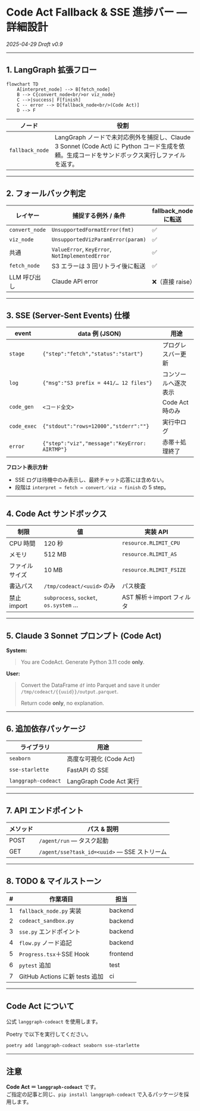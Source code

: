
# Code Act Fallback & SSE 進捗バー — 詳細設計  
*2025-04-29 Draft v0.9*

---

## 1. LangGraph 拡張フロー

```mermaid
flowchart TD
    A[interpret_node] --> B[fetch_node]
    B --> C{convert_node<br/>or viz_node}
    C -->|success| F[finish]
    C -- error --> D[fallback_node<br/>(Code Act)]
    D --> F
```

| ノード          | 役割 |
|------------------|--------------------------------------------------------------------------------------------------------------------------------|
| `fallback_node`  | LangGraph ノードで未対応例外を捕捉し、Claude 3 Sonnet (Code Act) に Python コード生成を依頼。生成コードをサンドボックス実行しファイルを返す。 |

---

## 2. フォールバック判定

| レイヤー         | 捕捉する例外 / 条件                                  | fallback_node に転送 |
|------------------|-------------------------------------------------------|------------------------|
| `convert_node`   | `UnsupportedFormatError(fmt)`                         | ✅                     |
| `viz_node`       | `UnsupportedVizParamError(param)`                    | ✅                     |
| 共通             | `ValueError`, `KeyError`, `NotImplementedError`      | ✅                     |
| `fetch_node`     | S3 エラーは 3 回リトライ後に転送                     | ✅                     |
| LLM 呼び出し     | Claude API error                                     | ❌（直接 raise）       |

---

## 3. SSE (Server-Sent Events) 仕様

| event     | data 例 (JSON)                                | 用途                     |
|-----------|------------------------------------------------|--------------------------|
| `stage`   | `{"step":"fetch","status":"start"}`            | プログレスバー更新       |
| `log`     | `{"msg":"S3 prefix = 441/… 12 files"}`         | コンソールへ逐次表示     |
| `code_gen`| `<コード全文>`                                 | Code Act 時のみ          |
| `code_exec`| `{"stdout":"rows=12000","stderr":""}`         | 実行中ログ               |
| `error`   | `{"step":"viz","message":"KeyError: AIRTMP"}` | 赤帯＋処理終了           |

**フロント表示方針**  
- SSE ログは待機中のみ表示し、最終チャット応答には含めない。  
- 段階は `interpret → fetch → convert／viz → finish` の 5 step。

---

## 4. Code Act サンドボックス

| 制限         | 値                          | 実装 API            |
|--------------|-----------------------------|----------------------|
| CPU 時間     | 120 秒                      | `resource.RLIMIT_CPU` |
| メモリ       | 512 MB                      | `resource.RLIMIT_AS`  |
| ファイルサイズ| 10 MB                       | `resource.RLIMIT_FSIZE` |
| 書込パス     | `/tmp/codeact/<uuid>` のみ  | パス検査             |
| 禁止 import  | `subprocess`, `socket`, `os.system` … | AST 解析＋import フィルタ |

---

## 5. Claude 3 Sonnet プロンプト (Code Act)

**System:**  
> You are CodeAct. Generate Python 3.11 code **only**.

**User:**  
> Convert the DataFrame `df` into Parquet and save it under  
> `/tmp/codeact/{{uuid}}/output.parquet`.  
>  
> Return code **only**, no explanation.

---

## 6. 追加依存パッケージ

| ライブラリ             | 用途                         |
|------------------------|------------------------------|
| `seaborn`              | 高度な可視化 (Code Act)       |
| `sse-starlette`        | FastAPI の SSE                |
| `langgraph-codeact`    | LangGraph Code Act 実行       |

---

## 7. API エンドポイント

| メソッド | パス & 説明                        |
|----------|-------------------------------------|
| POST     | `/agent/run` — タスク起動           |
| GET      | `/agent/sse?task_id=<uuid>` — SSE ストリーム |

---

## 8. TODO & マイルストーン

| #   | 作業項目                    | 担当     |
|-----|-----------------------------|----------|
| 1   | `fallback_node.py` 実装    | backend  |
| 2   | `codeact_sandbox.py`       | backend  |
| 3   | `sse.py` エンドポイント    | backend  |
| 4   | `flow.py` ノード追記       | backend  |
| 5   | `Progress.tsx`＋SSE Hook   | frontend |
| 6   | `pytest` 追加              | test     |
| 7   | GitHub Actions に新 tests 追加 | ci  |

---

## Code Act について

公式 `langgraph-codeact` を使用します。  

Poetry で以下を実行してください。

```bash
poetry add langgraph-codeact seaborn sse-starlette
```

---

## 注意

**Code Act ＝ `langgraph-codeact`** です。  
ご指定の記事と同じ、`pip install langgraph-codeact` で入るパッケージを採用します。
